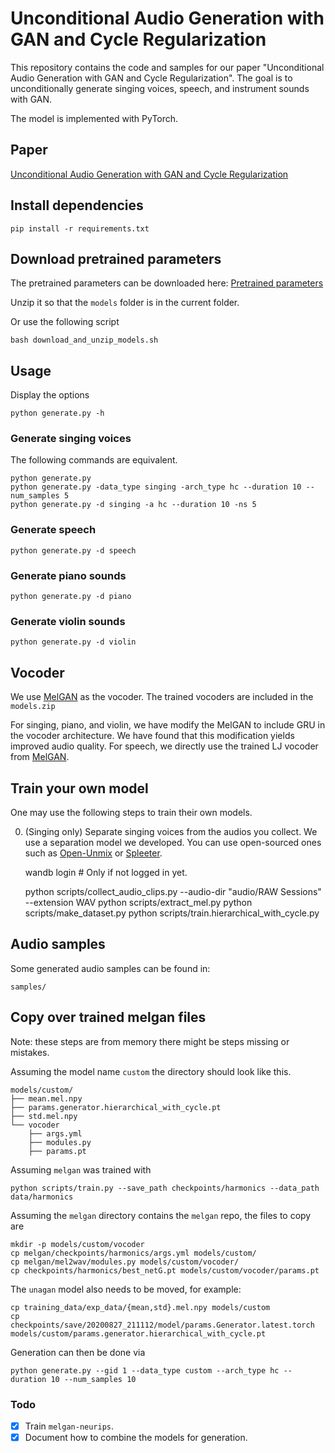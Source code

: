 Unconditional Audio Generation with GAN and Cycle Regularization
================================================================

This repository contains the code and samples for our paper "Unconditional Audio Generation with GAN and Cycle Regularization". The goal is to unconditionally generate singing voices, speech, and instrument sounds with GAN.

The model is implemented with PyTorch.

## Paper
[Unconditional Audio Generation with GAN and Cycle Regularization](https://arxiv.org/abs/2005.08526)

## Install dependencies
```
pip install -r requirements.txt
```

## Download pretrained parameters

The pretrained parameters can be downloaded here:
[Pretrained parameters](https://www.dropbox.com/s/sz8flqb9v4d7edz/models.zip)

Unzip it so that the `models` folder is in the current folder.


Or use the following script
```
bash download_and_unzip_models.sh
```

## Usage
Display the options
```
python generate.py -h
```

### Generate singing voices
The following commands are equivalent.
```
python generate.py
python generate.py -data_type singing -arch_type hc --duration 10 --num_samples 5
python generate.py -d singing -a hc --duration 10 -ns 5
```

### Generate speech
```
python generate.py -d speech
```

### Generate piano sounds
```
python generate.py -d piano
```

### Generate violin sounds
```
python generate.py -d violin
```

## Vocoder

We use [MelGAN](https://github.com/descriptinc/melgan-neurips) as the vocoder. The trained vocoders are included in the `models.zip`

For singing, piano, and violin, we have modify the MelGAN to include GRU in the vocoder architecture. We have found that this modification yields improved audio quality. For speech, we directly use the trained LJ vocoder from [MelGAN](https://github.com/descriptinc/melgan-neurips/blob/master/models).


## Train your own model

One may use the following steps to train their own models.

0. (Singing only) Separate singing voices from the audios you collect.
We use a separation model we developed. You can use open-sourced ones such as [Open-Unmix](https://github.com/sigsep/open-unmix-pytorch) or [Spleeter](https://github.com/deezer/spleeter).

    wandb login # Only if not logged in yet.

    python scripts/collect_audio_clips.py --audio-dir "audio/RAW Sessions" --extension WAV
    python scripts/extract_mel.py
    python scripts/make_dataset.py
    python scripts/train.hierarchical_with_cycle.py

## Audio samples

Some generated audio samples can be found in:
```
samples/
```

## Copy over trained melgan files

Note: these steps are from memory there might be steps missing or mistakes.

Assuming the model name `custom` the directory should look like this.

    models/custom/
    ├── mean.mel.npy
    ├── params.generator.hierarchical_with_cycle.pt
    ├── std.mel.npy
    └── vocoder
        ├── args.yml
        ├── modules.py
        ├── params.pt

Assuming `melgan` was trained with

    python scripts/train.py --save_path checkpoints/harmonics --data_path data/harmonics

Assuming the `melgan` directory contains the `melgan` repo, the files to copy are

    mkdir -p models/custom/vocoder
    cp melgan/checkpoints/harmonics/args.yml models/custom/
    cp melgan/mel2wav/modules.py models/custom/vocoder/
    cp checkpoints/harmonics/best_netG.pt models/custom/vocoder/params.pt

The `unagan` model also needs to be moved, for example:

    cp training_data/exp_data/{mean,std}.mel.npy models/custom
    cp checkpoints/save/20200827_211112/model/params.Generator.latest.torch models/custom/params.generator.hierarchical_with_cycle.pt

Generation can then be done via

    python generate.py --gid 1 --data_type custom --arch_type hc --duration 10 --num_samples 10

### Todo
- [X] Train `melgan-neurips`.
- [X] Document how to combine the models for generation.
